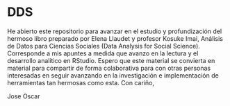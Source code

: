 # DDS
He abierto este repositorio para avanzar en el estudio y profundización del hermoso libro preparado por Elena Llaudet y profesor Kosuke Imai, Análisis de Datos para Ciencias Sociales (Data Analysis for Social Science).
Corresponde a mis apuntes a medida que avanzo en la lectura y el desarrollo analítico en RStudio. Espero que este material se convierta en material para compartir de forma colaborativa para con otras personas interesadas en seguir avanzando en la investigación e implementación de herramientas tan hermosas como esta.
Con cariño,

Jose Oscar
